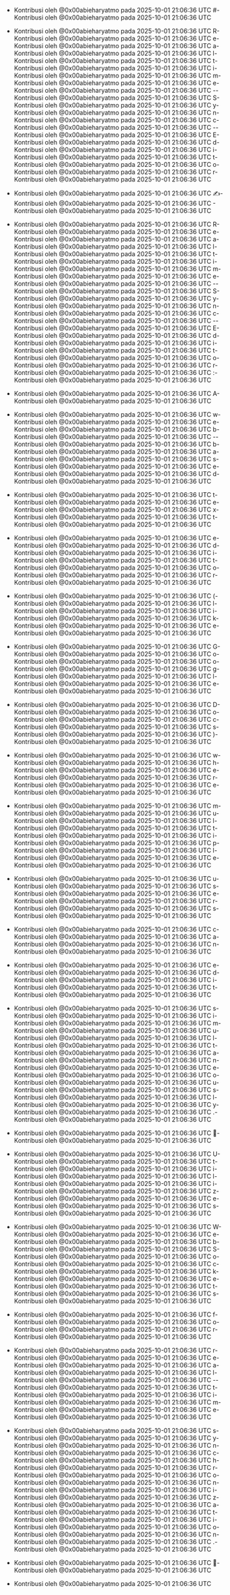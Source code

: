 - Kontribusi oleh @0x00abieharyatmo pada 2025-10-01 21:06:36 UTC
#- Kontribusi oleh @0x00abieharyatmo pada 2025-10-01 21:06:36 UTC
 - Kontribusi oleh @0x00abieharyatmo pada 2025-10-01 21:06:36 UTC
R- Kontribusi oleh @0x00abieharyatmo pada 2025-10-01 21:06:36 UTC
e- Kontribusi oleh @0x00abieharyatmo pada 2025-10-01 21:06:36 UTC
a- Kontribusi oleh @0x00abieharyatmo pada 2025-10-01 21:06:36 UTC
l- Kontribusi oleh @0x00abieharyatmo pada 2025-10-01 21:06:36 UTC
t- Kontribusi oleh @0x00abieharyatmo pada 2025-10-01 21:06:36 UTC
i- Kontribusi oleh @0x00abieharyatmo pada 2025-10-01 21:06:36 UTC
m- Kontribusi oleh @0x00abieharyatmo pada 2025-10-01 21:06:36 UTC
e- Kontribusi oleh @0x00abieharyatmo pada 2025-10-01 21:06:36 UTC
-- Kontribusi oleh @0x00abieharyatmo pada 2025-10-01 21:06:36 UTC
S- Kontribusi oleh @0x00abieharyatmo pada 2025-10-01 21:06:36 UTC
y- Kontribusi oleh @0x00abieharyatmo pada 2025-10-01 21:06:36 UTC
n- Kontribusi oleh @0x00abieharyatmo pada 2025-10-01 21:06:36 UTC
c- Kontribusi oleh @0x00abieharyatmo pada 2025-10-01 21:06:36 UTC
-- Kontribusi oleh @0x00abieharyatmo pada 2025-10-01 21:06:36 UTC
E- Kontribusi oleh @0x00abieharyatmo pada 2025-10-01 21:06:36 UTC
d- Kontribusi oleh @0x00abieharyatmo pada 2025-10-01 21:06:36 UTC
i- Kontribusi oleh @0x00abieharyatmo pada 2025-10-01 21:06:36 UTC
t- Kontribusi oleh @0x00abieharyatmo pada 2025-10-01 21:06:36 UTC
o- Kontribusi oleh @0x00abieharyatmo pada 2025-10-01 21:06:36 UTC
r- Kontribusi oleh @0x00abieharyatmo pada 2025-10-01 21:06:36 UTC

- Kontribusi oleh @0x00abieharyatmo pada 2025-10-01 21:06:36 UTC
✍- Kontribusi oleh @0x00abieharyatmo pada 2025-10-01 21:06:36 UTC
️- Kontribusi oleh @0x00abieharyatmo pada 2025-10-01 21:06:36 UTC
 - Kontribusi oleh @0x00abieharyatmo pada 2025-10-01 21:06:36 UTC
R- Kontribusi oleh @0x00abieharyatmo pada 2025-10-01 21:06:36 UTC
e- Kontribusi oleh @0x00abieharyatmo pada 2025-10-01 21:06:36 UTC
a- Kontribusi oleh @0x00abieharyatmo pada 2025-10-01 21:06:36 UTC
l- Kontribusi oleh @0x00abieharyatmo pada 2025-10-01 21:06:36 UTC
t- Kontribusi oleh @0x00abieharyatmo pada 2025-10-01 21:06:36 UTC
i- Kontribusi oleh @0x00abieharyatmo pada 2025-10-01 21:06:36 UTC
m- Kontribusi oleh @0x00abieharyatmo pada 2025-10-01 21:06:36 UTC
e- Kontribusi oleh @0x00abieharyatmo pada 2025-10-01 21:06:36 UTC
-- Kontribusi oleh @0x00abieharyatmo pada 2025-10-01 21:06:36 UTC
S- Kontribusi oleh @0x00abieharyatmo pada 2025-10-01 21:06:36 UTC
y- Kontribusi oleh @0x00abieharyatmo pada 2025-10-01 21:06:36 UTC
n- Kontribusi oleh @0x00abieharyatmo pada 2025-10-01 21:06:36 UTC
c- Kontribusi oleh @0x00abieharyatmo pada 2025-10-01 21:06:36 UTC
-- Kontribusi oleh @0x00abieharyatmo pada 2025-10-01 21:06:36 UTC
E- Kontribusi oleh @0x00abieharyatmo pada 2025-10-01 21:06:36 UTC
d- Kontribusi oleh @0x00abieharyatmo pada 2025-10-01 21:06:36 UTC
i- Kontribusi oleh @0x00abieharyatmo pada 2025-10-01 21:06:36 UTC
t- Kontribusi oleh @0x00abieharyatmo pada 2025-10-01 21:06:36 UTC
o- Kontribusi oleh @0x00abieharyatmo pada 2025-10-01 21:06:36 UTC
r- Kontribusi oleh @0x00abieharyatmo pada 2025-10-01 21:06:36 UTC
:- Kontribusi oleh @0x00abieharyatmo pada 2025-10-01 21:06:36 UTC
 - Kontribusi oleh @0x00abieharyatmo pada 2025-10-01 21:06:36 UTC
A- Kontribusi oleh @0x00abieharyatmo pada 2025-10-01 21:06:36 UTC
 - Kontribusi oleh @0x00abieharyatmo pada 2025-10-01 21:06:36 UTC
w- Kontribusi oleh @0x00abieharyatmo pada 2025-10-01 21:06:36 UTC
e- Kontribusi oleh @0x00abieharyatmo pada 2025-10-01 21:06:36 UTC
b- Kontribusi oleh @0x00abieharyatmo pada 2025-10-01 21:06:36 UTC
-- Kontribusi oleh @0x00abieharyatmo pada 2025-10-01 21:06:36 UTC
b- Kontribusi oleh @0x00abieharyatmo pada 2025-10-01 21:06:36 UTC
a- Kontribusi oleh @0x00abieharyatmo pada 2025-10-01 21:06:36 UTC
s- Kontribusi oleh @0x00abieharyatmo pada 2025-10-01 21:06:36 UTC
e- Kontribusi oleh @0x00abieharyatmo pada 2025-10-01 21:06:36 UTC
d- Kontribusi oleh @0x00abieharyatmo pada 2025-10-01 21:06:36 UTC
 - Kontribusi oleh @0x00abieharyatmo pada 2025-10-01 21:06:36 UTC
t- Kontribusi oleh @0x00abieharyatmo pada 2025-10-01 21:06:36 UTC
e- Kontribusi oleh @0x00abieharyatmo pada 2025-10-01 21:06:36 UTC
x- Kontribusi oleh @0x00abieharyatmo pada 2025-10-01 21:06:36 UTC
t- Kontribusi oleh @0x00abieharyatmo pada 2025-10-01 21:06:36 UTC
 - Kontribusi oleh @0x00abieharyatmo pada 2025-10-01 21:06:36 UTC
e- Kontribusi oleh @0x00abieharyatmo pada 2025-10-01 21:06:36 UTC
d- Kontribusi oleh @0x00abieharyatmo pada 2025-10-01 21:06:36 UTC
i- Kontribusi oleh @0x00abieharyatmo pada 2025-10-01 21:06:36 UTC
t- Kontribusi oleh @0x00abieharyatmo pada 2025-10-01 21:06:36 UTC
o- Kontribusi oleh @0x00abieharyatmo pada 2025-10-01 21:06:36 UTC
r- Kontribusi oleh @0x00abieharyatmo pada 2025-10-01 21:06:36 UTC
 - Kontribusi oleh @0x00abieharyatmo pada 2025-10-01 21:06:36 UTC
(- Kontribusi oleh @0x00abieharyatmo pada 2025-10-01 21:06:36 UTC
l- Kontribusi oleh @0x00abieharyatmo pada 2025-10-01 21:06:36 UTC
i- Kontribusi oleh @0x00abieharyatmo pada 2025-10-01 21:06:36 UTC
k- Kontribusi oleh @0x00abieharyatmo pada 2025-10-01 21:06:36 UTC
e- Kontribusi oleh @0x00abieharyatmo pada 2025-10-01 21:06:36 UTC
 - Kontribusi oleh @0x00abieharyatmo pada 2025-10-01 21:06:36 UTC
G- Kontribusi oleh @0x00abieharyatmo pada 2025-10-01 21:06:36 UTC
o- Kontribusi oleh @0x00abieharyatmo pada 2025-10-01 21:06:36 UTC
o- Kontribusi oleh @0x00abieharyatmo pada 2025-10-01 21:06:36 UTC
g- Kontribusi oleh @0x00abieharyatmo pada 2025-10-01 21:06:36 UTC
l- Kontribusi oleh @0x00abieharyatmo pada 2025-10-01 21:06:36 UTC
e- Kontribusi oleh @0x00abieharyatmo pada 2025-10-01 21:06:36 UTC
 - Kontribusi oleh @0x00abieharyatmo pada 2025-10-01 21:06:36 UTC
D- Kontribusi oleh @0x00abieharyatmo pada 2025-10-01 21:06:36 UTC
o- Kontribusi oleh @0x00abieharyatmo pada 2025-10-01 21:06:36 UTC
c- Kontribusi oleh @0x00abieharyatmo pada 2025-10-01 21:06:36 UTC
s- Kontribusi oleh @0x00abieharyatmo pada 2025-10-01 21:06:36 UTC
)- Kontribusi oleh @0x00abieharyatmo pada 2025-10-01 21:06:36 UTC
 - Kontribusi oleh @0x00abieharyatmo pada 2025-10-01 21:06:36 UTC
w- Kontribusi oleh @0x00abieharyatmo pada 2025-10-01 21:06:36 UTC
h- Kontribusi oleh @0x00abieharyatmo pada 2025-10-01 21:06:36 UTC
e- Kontribusi oleh @0x00abieharyatmo pada 2025-10-01 21:06:36 UTC
r- Kontribusi oleh @0x00abieharyatmo pada 2025-10-01 21:06:36 UTC
e- Kontribusi oleh @0x00abieharyatmo pada 2025-10-01 21:06:36 UTC
 - Kontribusi oleh @0x00abieharyatmo pada 2025-10-01 21:06:36 UTC
m- Kontribusi oleh @0x00abieharyatmo pada 2025-10-01 21:06:36 UTC
u- Kontribusi oleh @0x00abieharyatmo pada 2025-10-01 21:06:36 UTC
l- Kontribusi oleh @0x00abieharyatmo pada 2025-10-01 21:06:36 UTC
t- Kontribusi oleh @0x00abieharyatmo pada 2025-10-01 21:06:36 UTC
i- Kontribusi oleh @0x00abieharyatmo pada 2025-10-01 21:06:36 UTC
p- Kontribusi oleh @0x00abieharyatmo pada 2025-10-01 21:06:36 UTC
l- Kontribusi oleh @0x00abieharyatmo pada 2025-10-01 21:06:36 UTC
e- Kontribusi oleh @0x00abieharyatmo pada 2025-10-01 21:06:36 UTC
 - Kontribusi oleh @0x00abieharyatmo pada 2025-10-01 21:06:36 UTC
u- Kontribusi oleh @0x00abieharyatmo pada 2025-10-01 21:06:36 UTC
s- Kontribusi oleh @0x00abieharyatmo pada 2025-10-01 21:06:36 UTC
e- Kontribusi oleh @0x00abieharyatmo pada 2025-10-01 21:06:36 UTC
r- Kontribusi oleh @0x00abieharyatmo pada 2025-10-01 21:06:36 UTC
s- Kontribusi oleh @0x00abieharyatmo pada 2025-10-01 21:06:36 UTC
 - Kontribusi oleh @0x00abieharyatmo pada 2025-10-01 21:06:36 UTC
c- Kontribusi oleh @0x00abieharyatmo pada 2025-10-01 21:06:36 UTC
a- Kontribusi oleh @0x00abieharyatmo pada 2025-10-01 21:06:36 UTC
n- Kontribusi oleh @0x00abieharyatmo pada 2025-10-01 21:06:36 UTC
 - Kontribusi oleh @0x00abieharyatmo pada 2025-10-01 21:06:36 UTC
e- Kontribusi oleh @0x00abieharyatmo pada 2025-10-01 21:06:36 UTC
d- Kontribusi oleh @0x00abieharyatmo pada 2025-10-01 21:06:36 UTC
i- Kontribusi oleh @0x00abieharyatmo pada 2025-10-01 21:06:36 UTC
t- Kontribusi oleh @0x00abieharyatmo pada 2025-10-01 21:06:36 UTC
 - Kontribusi oleh @0x00abieharyatmo pada 2025-10-01 21:06:36 UTC
s- Kontribusi oleh @0x00abieharyatmo pada 2025-10-01 21:06:36 UTC
i- Kontribusi oleh @0x00abieharyatmo pada 2025-10-01 21:06:36 UTC
m- Kontribusi oleh @0x00abieharyatmo pada 2025-10-01 21:06:36 UTC
u- Kontribusi oleh @0x00abieharyatmo pada 2025-10-01 21:06:36 UTC
l- Kontribusi oleh @0x00abieharyatmo pada 2025-10-01 21:06:36 UTC
t- Kontribusi oleh @0x00abieharyatmo pada 2025-10-01 21:06:36 UTC
a- Kontribusi oleh @0x00abieharyatmo pada 2025-10-01 21:06:36 UTC
n- Kontribusi oleh @0x00abieharyatmo pada 2025-10-01 21:06:36 UTC
e- Kontribusi oleh @0x00abieharyatmo pada 2025-10-01 21:06:36 UTC
o- Kontribusi oleh @0x00abieharyatmo pada 2025-10-01 21:06:36 UTC
u- Kontribusi oleh @0x00abieharyatmo pada 2025-10-01 21:06:36 UTC
s- Kontribusi oleh @0x00abieharyatmo pada 2025-10-01 21:06:36 UTC
l- Kontribusi oleh @0x00abieharyatmo pada 2025-10-01 21:06:36 UTC
y- Kontribusi oleh @0x00abieharyatmo pada 2025-10-01 21:06:36 UTC
.- Kontribusi oleh @0x00abieharyatmo pada 2025-10-01 21:06:36 UTC
 - Kontribusi oleh @0x00abieharyatmo pada 2025-10-01 21:06:36 UTC
🤝- Kontribusi oleh @0x00abieharyatmo pada 2025-10-01 21:06:36 UTC
 - Kontribusi oleh @0x00abieharyatmo pada 2025-10-01 21:06:36 UTC
U- Kontribusi oleh @0x00abieharyatmo pada 2025-10-01 21:06:36 UTC
t- Kontribusi oleh @0x00abieharyatmo pada 2025-10-01 21:06:36 UTC
i- Kontribusi oleh @0x00abieharyatmo pada 2025-10-01 21:06:36 UTC
l- Kontribusi oleh @0x00abieharyatmo pada 2025-10-01 21:06:36 UTC
i- Kontribusi oleh @0x00abieharyatmo pada 2025-10-01 21:06:36 UTC
z- Kontribusi oleh @0x00abieharyatmo pada 2025-10-01 21:06:36 UTC
e- Kontribusi oleh @0x00abieharyatmo pada 2025-10-01 21:06:36 UTC
s- Kontribusi oleh @0x00abieharyatmo pada 2025-10-01 21:06:36 UTC
 - Kontribusi oleh @0x00abieharyatmo pada 2025-10-01 21:06:36 UTC
W- Kontribusi oleh @0x00abieharyatmo pada 2025-10-01 21:06:36 UTC
e- Kontribusi oleh @0x00abieharyatmo pada 2025-10-01 21:06:36 UTC
b- Kontribusi oleh @0x00abieharyatmo pada 2025-10-01 21:06:36 UTC
S- Kontribusi oleh @0x00abieharyatmo pada 2025-10-01 21:06:36 UTC
o- Kontribusi oleh @0x00abieharyatmo pada 2025-10-01 21:06:36 UTC
c- Kontribusi oleh @0x00abieharyatmo pada 2025-10-01 21:06:36 UTC
k- Kontribusi oleh @0x00abieharyatmo pada 2025-10-01 21:06:36 UTC
e- Kontribusi oleh @0x00abieharyatmo pada 2025-10-01 21:06:36 UTC
t- Kontribusi oleh @0x00abieharyatmo pada 2025-10-01 21:06:36 UTC
s- Kontribusi oleh @0x00abieharyatmo pada 2025-10-01 21:06:36 UTC
 - Kontribusi oleh @0x00abieharyatmo pada 2025-10-01 21:06:36 UTC
f- Kontribusi oleh @0x00abieharyatmo pada 2025-10-01 21:06:36 UTC
o- Kontribusi oleh @0x00abieharyatmo pada 2025-10-01 21:06:36 UTC
r- Kontribusi oleh @0x00abieharyatmo pada 2025-10-01 21:06:36 UTC
 - Kontribusi oleh @0x00abieharyatmo pada 2025-10-01 21:06:36 UTC
r- Kontribusi oleh @0x00abieharyatmo pada 2025-10-01 21:06:36 UTC
e- Kontribusi oleh @0x00abieharyatmo pada 2025-10-01 21:06:36 UTC
a- Kontribusi oleh @0x00abieharyatmo pada 2025-10-01 21:06:36 UTC
l- Kontribusi oleh @0x00abieharyatmo pada 2025-10-01 21:06:36 UTC
-- Kontribusi oleh @0x00abieharyatmo pada 2025-10-01 21:06:36 UTC
t- Kontribusi oleh @0x00abieharyatmo pada 2025-10-01 21:06:36 UTC
i- Kontribusi oleh @0x00abieharyatmo pada 2025-10-01 21:06:36 UTC
m- Kontribusi oleh @0x00abieharyatmo pada 2025-10-01 21:06:36 UTC
e- Kontribusi oleh @0x00abieharyatmo pada 2025-10-01 21:06:36 UTC
 - Kontribusi oleh @0x00abieharyatmo pada 2025-10-01 21:06:36 UTC
s- Kontribusi oleh @0x00abieharyatmo pada 2025-10-01 21:06:36 UTC
y- Kontribusi oleh @0x00abieharyatmo pada 2025-10-01 21:06:36 UTC
n- Kontribusi oleh @0x00abieharyatmo pada 2025-10-01 21:06:36 UTC
c- Kontribusi oleh @0x00abieharyatmo pada 2025-10-01 21:06:36 UTC
h- Kontribusi oleh @0x00abieharyatmo pada 2025-10-01 21:06:36 UTC
r- Kontribusi oleh @0x00abieharyatmo pada 2025-10-01 21:06:36 UTC
o- Kontribusi oleh @0x00abieharyatmo pada 2025-10-01 21:06:36 UTC
n- Kontribusi oleh @0x00abieharyatmo pada 2025-10-01 21:06:36 UTC
i- Kontribusi oleh @0x00abieharyatmo pada 2025-10-01 21:06:36 UTC
z- Kontribusi oleh @0x00abieharyatmo pada 2025-10-01 21:06:36 UTC
a- Kontribusi oleh @0x00abieharyatmo pada 2025-10-01 21:06:36 UTC
t- Kontribusi oleh @0x00abieharyatmo pada 2025-10-01 21:06:36 UTC
i- Kontribusi oleh @0x00abieharyatmo pada 2025-10-01 21:06:36 UTC
o- Kontribusi oleh @0x00abieharyatmo pada 2025-10-01 21:06:36 UTC
n- Kontribusi oleh @0x00abieharyatmo pada 2025-10-01 21:06:36 UTC
.- Kontribusi oleh @0x00abieharyatmo pada 2025-10-01 21:06:36 UTC
 - Kontribusi oleh @0x00abieharyatmo pada 2025-10-01 21:06:36 UTC
📡- Kontribusi oleh @0x00abieharyatmo pada 2025-10-01 21:06:36 UTC

- Kontribusi oleh @0x00abieharyatmo pada 2025-10-01 21:06:36 UTC
